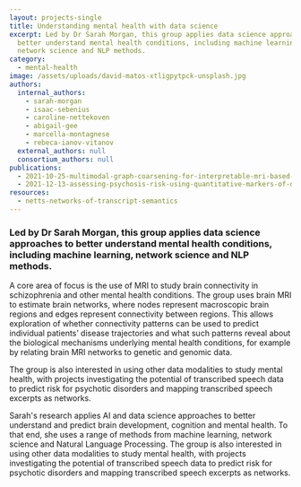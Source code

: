 ```yaml
---
layout: projects-single
title: Understanding mental health with data science
excerpt: Led by Dr Sarah Morgan, this group applies data science approaches to
  better understand mental health conditions, including machine learning,
  network science and NLP methods.
category:
  - mental-health
image: /assets/uploads/david-matos-xtligpytpck-unsplash.jpg
authors:
  internal_authors:
    - sarah-morgan
    - isaac-sebenius
    - caroline-nettekoven
    - abigail-gee
    - marcella-montagnese
    - rebeca-ianov-vitanov
  external_authors: null
  consortium_authors: null
publications:
  - 2021-10-25-multimodal-graph-coarsening-for-interpretable-mri-based-brain-graph-neural-network
  - 2021-12-13-assessing-psychosis-risk-using-quantitative-markers-of-disorganised-speech
resources:
  - netts-networks-of-transcript-semantics
---
```

### Led by Dr Sarah Morgan, this group applies data science approaches to better understand mental health conditions, including machine learning, network science and NLP methods. 

A core area of focus is the use of MRI to study brain connectivity in schizophrenia and other mental health conditions. The group uses brain MRI to estimate brain networks, where nodes represent macroscopic brain regions and edges represent connectivity between regions. This allows exploration of whether connectivity patterns can be used to predict individual patients’ disease trajectories and what such patterns reveal about the biological mechanisms underlying mental health conditions, for example by relating brain MRI networks to genetic and genomic data. 

The group is also interested in using other data modalities to study mental health, with projects investigating the potential of transcribed speech data to predict risk for psychotic disorders and mapping transcribed speech excerpts as networks.

Sarah's research applies AI and data science approaches to better understand and predict brain development, cognition and mental health. To that end, she uses a range of methods from machine learning, network science and Natural Language Processing. The group is also interested in using other data modalities to study mental health, with projects investigating the potential of transcribed speech data to predict risk for psychotic disorders and mapping transcribed speech excerpts as networks.